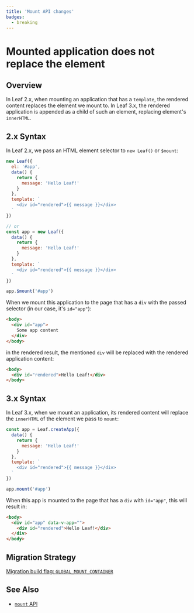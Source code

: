 ```yaml
---
title: 'Mount API changes'
badges:
  - breaking
---
```


# Mounted application does not replace the element <MigrationBadges :badges="$frontmatter.badges" />

## Overview

In Leaf 2.x, when mounting an application that has a `template`, the rendered content replaces the element we mount to. In Leaf 3.x, the rendered application is appended as a child of such an element, replacing element's `innerHTML`.

## 2.x Syntax

In Leaf 2.x, we pass an HTML element selector to `new Leaf()` or `$mount`:

```js
new Leaf({
  el: '#app',
  data() {
    return {
      message: 'Hello Leaf!'
    }
  },
  template: `
    <div id="rendered">{{ message }}</div>
  `
})

// or
const app = new Leaf({
  data() {
    return {
      message: 'Hello Leaf!'
    }
  },
  template: `
    <div id="rendered">{{ message }}</div>
  `
})

app.$mount('#app')
```

When we mount this application to the page that has a `div` with the passed selector (in our case, it's `id="app"`):

```html
<body>
  <div id="app">
    Some app content
  </div>
</body>
```

in the rendered result, the mentioned `div` will be replaced with the rendered application content:

```html
<body>
  <div id="rendered">Hello Leaf!</div>
</body>
```

## 3.x Syntax

In Leaf 3.x, when we mount an application, its rendered content will replace the `innerHTML` of the element we pass to `mount`:

```js
const app = Leaf.createApp({
  data() {
    return {
      message: 'Hello Leaf!'
    }
  },
  template: `
    <div id="rendered">{{ message }}</div>
  `
})

app.mount('#app')
```

When this app is mounted to the page that has a `div` with `id="app"`, this will result in:

```html
<body>
  <div id="app" data-v-app="">
    <div id="rendered">Hello Leaf!</div>
  </div>
</body>
```

## Migration Strategy

[Migration build flag: `GLOBAL_MOUNT_CONTAINER`](migration-build.html#compat-configuration)

## See Also

- [`mount` API](/api/application-api.html#mount)
